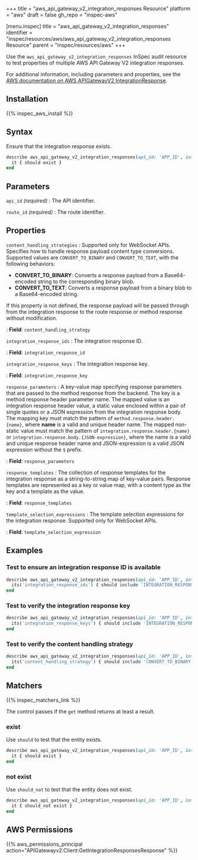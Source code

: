 +++
title = "aws_api_gateway_v2_integration_responses Resource"
platform = "aws"
draft = false
gh_repo = "inspec-aws"

[menu.inspec]
title = "aws_api_gateway_v2_integration_responses"
identifier = "inspec/resources/aws/aws_api_gateway_v2_integration_responses Resource"
parent = "inspec/resources/aws"
+++

Use the `aws_api_gateway_v2_integration_responses` InSpec audit resource to test properties of multiple AWS API Gateway V2 integration responses.

For additional information, including parameters and properties, see the [AWS documentation on AWS APIGatewayV2 IntegrationResponse](https://docs.aws.amazon.com/AWSCloudFormation/latest/UserGuide/aws-resource-apigatewayv2-integrationresponse.html).

## Installation

{{% inspec_aws_install %}}

## Syntax

Ensure that the integration response exists.

```ruby
describe aws_api_gateway_v2_integration_responses(api_id: 'APP_ID', integration_id: 'INTEGRATION_ID') do
  it { should exist }
end
```

## Parameters

`api_id` _(required)_
: The API identifier.

`route_id` _(required)_
: The route identifier.

## Properties

`content_handling_strategies`
: Supported only for WebSocket APIs. Specifies how to handle response payload content type conversions. Supported values are `CONVERT_TO_BINARY` and `CONVERT_TO_TEXT`, with the following behaviors:

- **CONVERT_TO_BINARY**: Converts a response payload from a Base64-encoded string to the corresponding binary blob.
- **CONVERT_TO_TEXT**: Converts a response payload from a binary blob to a Base64-encoded string.

If this property is not defined, the response payload will be passed through from the integration response to the route response or method response without modification.

: **Field**: `content_handling_strategy`

`integration_response_ids`
: The integration response ID.

: **Field**: `integration_response_id`

`integration_response_keys`
: The integration response key.

: **Field**: `integration_response_key`

`response_parameters`
: A key-value map specifying response parameters that are passed to the method response from the backend. The key is a method response header parameter name. The mapped value is an integration response header value, a static value enclosed within a pair of single quotes or a JSON expression from the integration response body. The mapping key must match the pattern of `method.response.header.{name}`, where **name** is a valid and unique header name. The mapped non-static value must match the pattern of `integration.response.header.{name}` or `integration.response.body.{JSON-expression}`, where the name is a valid and unique response header name and JSON-expression is a valid JSON expression without the `$` prefix.

: **Field**: `response_parameters`

`response_templates`
: The collection of response templates for the integration response as a string-to-string map of key-value pairs. Response templates are represented as a key or value map, with a content type as the key and a template as the value.

: **Field**: `response_templates`

`template_selection_expressions`
: The template selection expressions for the integration response. Supported only for WebSocket APIs.

: **Field**: `template_selection_expression`

## Examples

### Test to ensure an integration response ID is available

```ruby
describe aws_api_gateway_v2_integration_responses(api_id: 'APP_ID', integration_id: 'INTEGRATION_ID') do
  its('integration_response_ids') { should include 'INTEGRATION_RESPONSE_ID' }
end
```

### Test to verify the integration response key

```ruby
describe aws_api_gateway_v2_integration_responses(api_id: 'APP_ID', integration_id: 'INTEGRATION_ID') do
  its('integration_response_keys') { should include 'INTEGRATION_RESPONSE_KEY' }
end
```

### Test to verify the content handling strategy

```ruby
describe aws_api_gateway_v2_integration_responses(api_id: 'APP_ID', integration_id: 'INTEGRATION_ID') do
  its('content_handling_strategy') { should include 'CONVERT_TO_BINARY' }
end
```

## Matchers

{{% inspec_matchers_link %}}

The control passes if the `get` method returns at least a result.

### exist

Use `should` to test that the entity exists.

```ruby
describe aws_api_gateway_v2_integration_responses(api_id: 'APP_ID', integration_id: 'INTEGRATION_ID') do
  it { should exist }
end
```

### not exist

Use `should_not` to test that the entity does not exist.

```ruby
describe aws_api_gateway_v2_integration_responses(api_id: 'APP_ID', integration_id: 'INTEGRATION_ID') do
  it { should_not exist }
end
```

## AWS Permissions

{{% aws_permissions_principal action="APIGatewayv2:Client:GetIntegrationResponsesResponse" %}}
